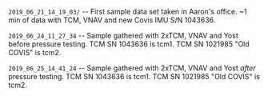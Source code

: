 

`2019_06_21_14_19_03/` -- First sample data set taken in Aaron's office.  ~1 min of data with TCM, VNAV and new Covis IMU S/N 1043636.   

`2019_06_24_11_27_34` -- Sample gathered with 2xTCM, VNAV and Yost before pressure testing.  TCM SN 1043636 is tcm1. TCM SN 1021985 "Old COVIS" is tcm2.

`2019_06_25_14_41_24` -- Sample gathered with 2xTCM, VNAV and Yost _after_ pressure testing.  TCM SN 1043636 is tcm1. TCM SN 1021985 "Old COVIS" is tcm2.
